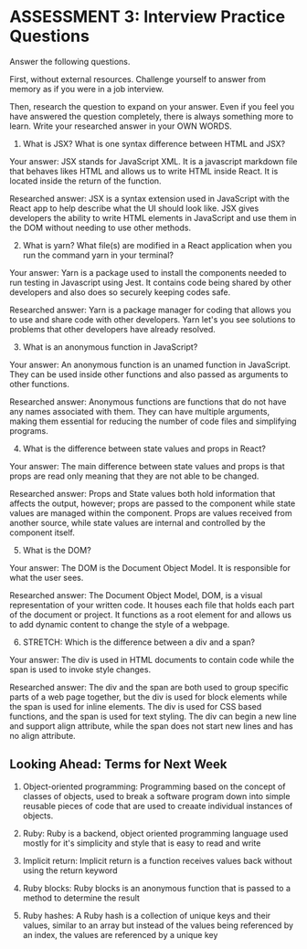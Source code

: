 # ASSESSMENT 3: Interview Practice Questions

Answer the following questions.

First, without external resources. Challenge yourself to answer from memory as if you were in a job interview.

Then, research the question to expand on your answer. Even if you feel you have answered the question completely, there is always something more to learn. Write your researched answer in your OWN WORDS.

1. What is JSX? What is one syntax difference between HTML and JSX?

Your answer: JSX stands for JavaScript XML. It is a javascript markdown file that behaves likes HTML and allows us to write HTML inside React. It is located inside the return of the function. 

Researched answer:
JSX is a syntax extension used in JavaScript with the React app to help describe what the UI should look like. JSX gives developers the ability to write HTML elements in JavaScript and use them in the DOM without needing to use other methods. 

2. What is yarn? What file(s) are modified in a React application when you run the command yarn in your terminal?

Your answer:
Yarn is a package used to install the components needed to run testing in Javascript using Jest. It contains code being shared by other developers and also does so securely keeping codes safe. 

Researched answer:
Yarn is a package manager for coding that allows you to use and share code with other developers. Yarn let's you see solutions to problems that other developers have already resolved. 

3. What is an anonymous function in JavaScript?

Your answer:
An anonymous function is an unamed function in JavaScript. They can be used inside other functions and also passed as arguments to other functions.

Researched answer:
Anonymous functions are functions that do not have any names associated with them. They can have multiple arguments, making them essential for reducing the number of code files and simplifying programs. 


4. What is the difference between state values and props in React?

Your answer:
The main difference between state values and props is that props are read only meaning that they are not able to be changed. 

Researched answer:
Props and State values both hold information that affects the output, however; props are passed to the component while state values are managed within the component. Props are values received from another source, while state values are internal and controlled by the component itself. 

5. What is the DOM?

Your answer:
The DOM is the Document Object Model. It is responsible for what the user sees. 

Researched answer:
The Document Object Model, DOM, is a visual representation of your written code. It houses each file that holds each part of the document or project. It functions as a root element for and allows us to add dynamic content to change the style of a webpage.


6. STRETCH: Which is the difference between a div and a span?

Your answer:
The div is used in HTML documents to contain code while the span is used to invoke style changes.

Researched answer:
The div and the span are both used to group specific parts of a web page together, but the div is used for block elements while the span is used for inline elements. The div is used for CSS based functions, and the span is used for text styling. The div can begin a new line and support align attribute, while the span does not start new lines and has no align attribute. 

## Looking Ahead: Terms for Next Week

1. Object-oriented programming:
Programming based on the concept of classes of objects, used to break a software program down into simple reusable pieces of code that are used to creaate individual instances of objects. 

2. Ruby:
Ruby is a backend, object oriented programming language used mostly for it's simplicity and style that is easy to read and write

3. Implicit return:
Implicit return is a function receives values back without using the return keyword

4. Ruby blocks:
Ruby blocks is an anonymous function that is passed to a method to determine the result

5. Ruby hashes:
A Ruby hash is a collection of unique keys and their values, similar to an array but instead of the values being referenced by an index, the values are referenced by a unique key
